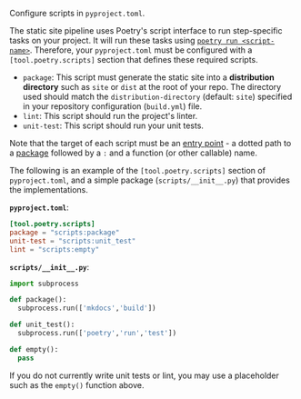 Configure scripts in `pyproject.toml`.

The static site pipeline uses Poetry's script interface to run step-specific tasks on your project. It will run these tasks using [`poetry run <script-name>`](https://python-poetry.org/docs/cli/#run). Therefore, your `pyproject.toml` must be configured with a `[tool.poetry.scripts]` section that defines these required scripts.

- `package`: This script must generate the static site into a **distribution directory** such as `site` or `dist` at the root of your repo. The directory used should match the `distribution-directory` (default: `site`) specified in your repository configuration (`build.yml`) file.
- `lint`: This script should run the project's linter.
- `unit-test`: This script should run your unit tests.

Note that the target of each script must be an [entry point](https://setuptools.pypa.io/en/latest/pkg_resources.html#entry-points) - a dotted path to a [package](https://docs.python.org/3/reference/import.html#regular-packages) followed by a `:` and a function (or other callable) name.

The following is an example of the `[tool.poetry.scripts]` section of `pyproject.toml`, and a simple package (`scripts/__init__.py`) that provides the implementations.

**`pyproject.toml`**:

```toml
[tool.poetry.scripts]
package = "scripts:package"
unit-test = "scripts:unit_test"
lint = "scripts:empty"
```

**`scripts/__init__.py`**:

```python
import subprocess

def package():
  subprocess.run(['mkdocs','build'])

def unit_test():
  subprocess.run(['poetry','run','test'])

def empty():
  pass
```

If you do not currently write unit tests or lint, you may use a placeholder such as the `empty()` function above.

